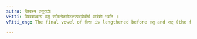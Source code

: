 ```yaml
---
sutra: विश्वस्य वसुराटोः
vRtti: विश्वशब्दस्य वसु राडित्येतयोरुत्तरपदयोर्दीर्घ आदेशो भवति ॥
vRtti_eng: The final vowel of विश्व is lengthened before वसु and राट् (the form assumed by राज्).

---
```

